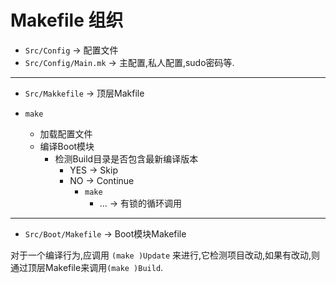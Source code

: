 # Makefile 组织

- `Src/Config` -> 配置文件
- `Src/Config/Main.mk` -> 主配置,私人配置,sudo密码等.

---

- `Src/Makkefile` -> 顶层Makfile

- `make`
  - 加载配置文件
  - 编译Boot模块
    - 检测Build目录是否包含最新编译版本
      - YES -> Skip
      - NO  -> Continue
        - `make`
          - ... -> 有锁的循环调用

---

- `Src/Boot/Makefile` -> Boot模块Makefile

对于一个编译行为,应调用 `(make )Update` 来进行,它检测项目改动,如果有改动,则通过顶层Makefile来调用`(make )Build`.

